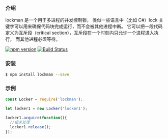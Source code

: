 ### 介绍

lockman 是一个用于多进程的并发控制锁， 类似一些语言中（比如 C#）lock 关键字可以用来确保代码块完成运行，而不会被其他进程中断。
它可以把一段代码定义为互斥段（critical section），互斥段在一个时刻内只允许一个进程进入执行，
而其他进程必须等待。

[![npm version](https://badge.fury.io/js/lockman.svg)](http://badge.fury.io/js/lockman)
[![Build Status](https://travis-ci.org/Houfeng/lockman.svg?branch=master)](https://travis-ci.org/Houfeng/lockman)

### 安装

```sh
$ npm install lockman --save
```

### 示例

```js
const Locker = require('lockman');

let locker1 = new Locker('locker1');

locker1.acquire(function(){
  //相关处理
  locker1.release();
});
```